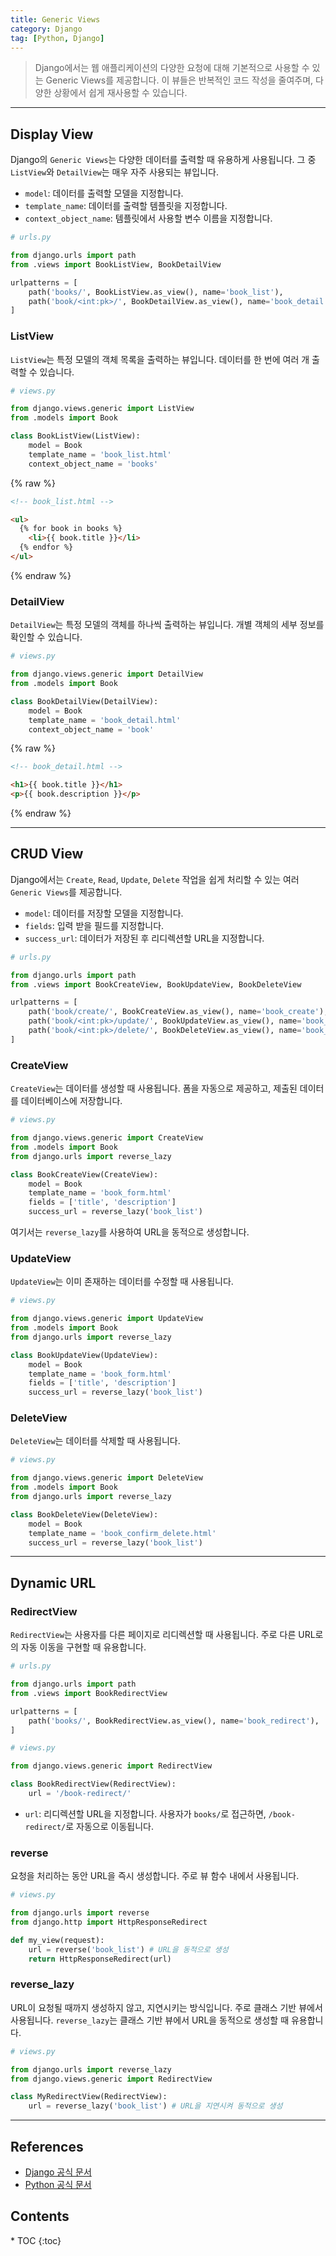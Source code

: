 ```yaml
---
title: Generic Views
category: Django
tag: [Python, Django]
---
```


> Django에서는 웹 애플리케이션의 다양한 요청에 대해 기본적으로 사용할 수 있는 Generic Views를 제공합니다. 이 뷰들은 반복적인 코드 작성을 줄여주며, 다양한 상황에서 쉽게 재사용할 수 있습니다.

---

## Display View
Django의 `Generic Views`는 다양한 데이터를 출력할 때 유용하게 사용됩니다. 그 중 `ListView`와 `DetailView`는 매우 자주 사용되는 뷰입니다.

- `model`: 데이터를 출력할 모델을 지정합니다.
- `template_name`: 데이터를 출력할 템플릿을 지정합니다.
- `context_object_name`: 템플릿에서 사용할 변수 이름을 지정합니다.

```python
# urls.py

from django.urls import path
from .views import BookListView, BookDetailView

urlpatterns = [
    path('books/', BookListView.as_view(), name='book_list'), 
    path('book/<int:pk>/', BookDetailView.as_view(), name='book_detail'),
]
```

### ListView
`ListView`는 특정 모델의 객체 목록을 출력하는 뷰입니다. 데이터를 한 번에 여러 개 출력할 수 있습니다.

```python
# views.py

from django.views.generic import ListView
from .models import Book

class BookListView(ListView):
    model = Book
    template_name = 'book_list.html'
    context_object_name = 'books'
```

{% raw %}
```html
<!-- book_list.html -->

<ul>
  {% for book in books %}
    <li>{{ book.title }}</li>
  {% endfor %}
</ul>
```
{% endraw %}

### DetailView
`DetailView`는 특정 모델의 객체를 하나씩 출력하는 뷰입니다. 개별 객체의 세부 정보를 확인할 수 있습니다.

```python
# views.py

from django.views.generic import DetailView
from .models import Book

class BookDetailView(DetailView):
    model = Book
    template_name = 'book_detail.html'
    context_object_name = 'book'
```

{% raw %}
```html
<!-- book_detail.html -->

<h1>{{ book.title }}</h1>
<p>{{ book.description }}</p>
```
{% endraw %}

---

## CRUD View 
Django에서는 `Create`, `Read`, `Update`, `Delete` 작업을 쉽게 처리할 수 있는 여러 `Generic Views`를 제공합니다.

- `model`: 데이터를 저장할 모델을 지정합니다.
- `fields`: 입력 받을 필드를 지정합니다.
- `success_url`: 데이터가 저장된 후 리디렉션할 URL을 지정합니다. 

```python
# urls.py

from django.urls import path
from .views import BookCreateView, BookUpdateView, BookDeleteView

urlpatterns = [
    path('book/create/', BookCreateView.as_view(), name='book_create'),
    path('book/<int:pk>/update/', BookUpdateView.as_view(), name='book_update'), 
    path('book/<int:pk>/delete/', BookDeleteView.as_view(), name='book_delete'),
]
```

### CreateView
`CreateView`는 데이터를 생성할 때 사용됩니다. 폼을 자동으로 제공하고, 제출된 데이터를 데이터베이스에 저장합니다.

```python
# views.py

from django.views.generic import CreateView
from .models import Book
from django.urls import reverse_lazy

class BookCreateView(CreateView):
    model = Book
    template_name = 'book_form.html'
    fields = ['title', 'description']
    success_url = reverse_lazy('book_list')
```
여기서는 `reverse_lazy`를 사용하여 URL을 동적으로 생성합니다.

### UpdateView
`UpdateView`는 이미 존재하는 데이터를 수정할 때 사용됩니다.

```python
# views.py

from django.views.generic import UpdateView
from .models import Book
from django.urls import reverse_lazy

class BookUpdateView(UpdateView):
    model = Book
    template_name = 'book_form.html'
    fields = ['title', 'description']
    success_url = reverse_lazy('book_list')
```

### DeleteView
`DeleteView`는 데이터를 삭제할 때 사용됩니다.

```python
# views.py

from django.views.generic import DeleteView
from .models import Book
from django.urls import reverse_lazy

class BookDeleteView(DeleteView):
    model = Book
    template_name = 'book_confirm_delete.html'
    success_url = reverse_lazy('book_list')
```

---

## Dynamic URL

### RedirectView
`RedirectView`는 사용자를 다른 페이지로 리디렉션할 때 사용됩니다. 주로 다른 URL로의 자동 이동을 구현할 때 유용합니다.

```python
# urls.py

from django.urls import path
from .views import BookRedirectView

urlpatterns = [
    path('books/', BookRedirectView.as_view(), name='book_redirect'),
]
```

```python
# views.py

from django.views.generic import RedirectView

class BookRedirectView(RedirectView):
    url = '/book-redirect/'
```

- `url`: 리디렉션할 URL을 지정합니다. 사용자가 `books/`로 접근하면, `/book-redirect/`로 자동으로 이동됩니다.

### reverse
요청을 처리하는 동안 URL을 즉시 생성합니다. 주로 뷰 함수 내에서 사용됩니다.

```python
# views.py

from django.urls import reverse
from django.http import HttpResponseRedirect

def my_view(request):
    url = reverse('book_list') # URL을 동적으로 생성
    return HttpResponseRedirect(url)
```

### reverse_lazy
URL이 요청될 때까지 생성하지 않고, 지연시키는 방식입니다. 주로 클래스 기반 뷰에서 사용됩니다.
`reverse_lazy`는 클래스 기반 뷰에서 URL을 동적으로 생성할 때 유용합니다.

```python
# views.py

from django.urls import reverse_lazy
from django.views.generic import RedirectView

class MyRedirectView(RedirectView):
    url = reverse_lazy('book_list') # URL을 지연시켜 동적으로 생성
```

---

## References
- [Django 공식 문서](https://www.djangoproject.com/)
- [Python 공식 문서](https://docs.python.org/3/)

<nav class='post-toc' markdown='1'>
  <h2>Contents</h2>
* TOC
{:toc}
</nav>

